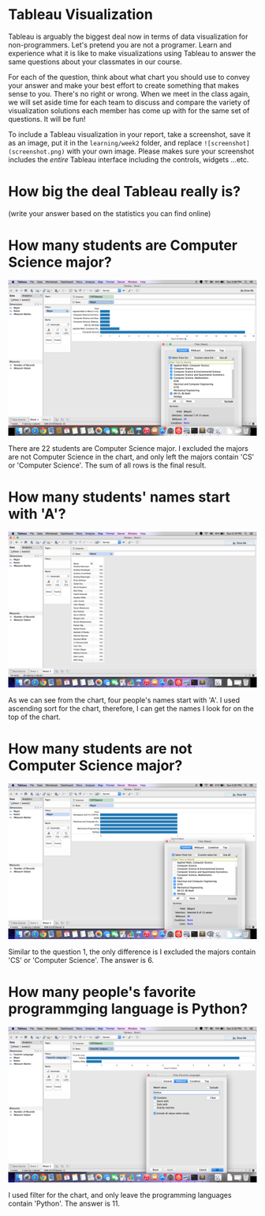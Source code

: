 # Tableau Visualization

Tableau is arguably the biggest deal now in terms of data visualization for non-programmers.
Let's pretend you are not a programer. Learn and experience what it is like to make
visualizations using Tableau to answer the same questions about your classmates in our course.

For each of the question, think about what chart you should use to convey your answer and
make your best effort to create something that makes sense to you. There's no right
or wrong. When we meet in the class again, we will set aside time for each team to discuss
and compare the variety of visualization solutions each member has come up with for the
same set of questions. It will be fun!

To include a Tableau visualization in your report, take a screenshot, save it as an image,
put it in the `learning/week2` folder, and replace `![screenshot](screenshot.png)`  with
your own image. Please makes sure your screenshot includes the _entire_ Tableau interface
including the controls, widgets ...etc.

# How big the deal Tableau really is?

(write your answer based on the statistics you can find online)

# How many students are Computer Science major?

![screenshot](question1.png)

There are 22 students are Computer Science major. I excluded the majors are not Computer Science in the chart, and only left the majors contain 'CS' or 'Computer Science'. The sum of all rows is the final result.

# How many students' names start with 'A'?

![screenshot](question2.png)

As we can see from the chart, four people's names start with 'A'. I used ascending sort for the chart, therefore, I can get the names I look for on the top of the chart.

# How many students are not Computer Science major?

![screenshot](question3.png)

Similar to the question 1, the only difference is I excluded the majors contain 'CS' or 'Computer Science'. The answer is 6.

# How many people's favorite programmging language is Python?

![screenshot](question4.png)

I used filter for the chart, and only leave the programming languages contain 'Python'. The answer is 11.
